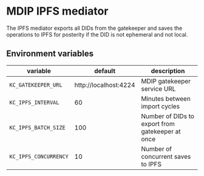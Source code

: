 # MDIP IPFS mediator

The IPFS mediator exports all DIDs from the gatekeeper and saves the operations to IPFS for posterity if the DID is not ephemeral and not local.

## Environment variables

| variable              | default                | description                   |
| --------------------- | ---------------------- | ----------------------------- |
| `KC_GATEKEEPER_URL`   | http://localhost:4224  | MDIP gatekeeper service URL   |
| `KC_IPFS_INTERVAL`    |  60 | Minutes between import cycles                    |
| `KC_IPFS_BATCH_SIZE`  | 100 | Number of DIDs to export from gatekeeper at once |
| `KC_IPFS_CONCURRENCY` |  10 | Number of concurrent saves to IPFS               |
